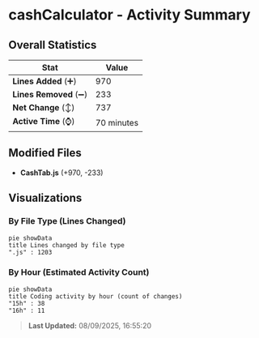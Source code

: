 # cashCalculator - Activity Summary 

## Overall Statistics

| Stat                   | Value                                                             |
| ---------------------- | ----------------------------------------------------------------- |
| **Lines Added** (➕)   | 970                                          |
| **Lines Removed** (➖) | 233                                        |
| **Net Change** (↕)    | 737                |
| **Active Time** (⌚)   | 70 minutes |


## Modified Files
- **CashTab.js** (+970, -233)

## Visualizations

### By File Type (Lines Changed)

```mermaid
pie showData
title Lines changed by file type
".js" : 1203
```

### By Hour (Estimated Activity Count)

```mermaid
pie showData
title Coding activity by hour (count of changes)
"15h" : 38
"16h" : 11
```


> **Last Updated:** 08/09/2025, 16:55:20